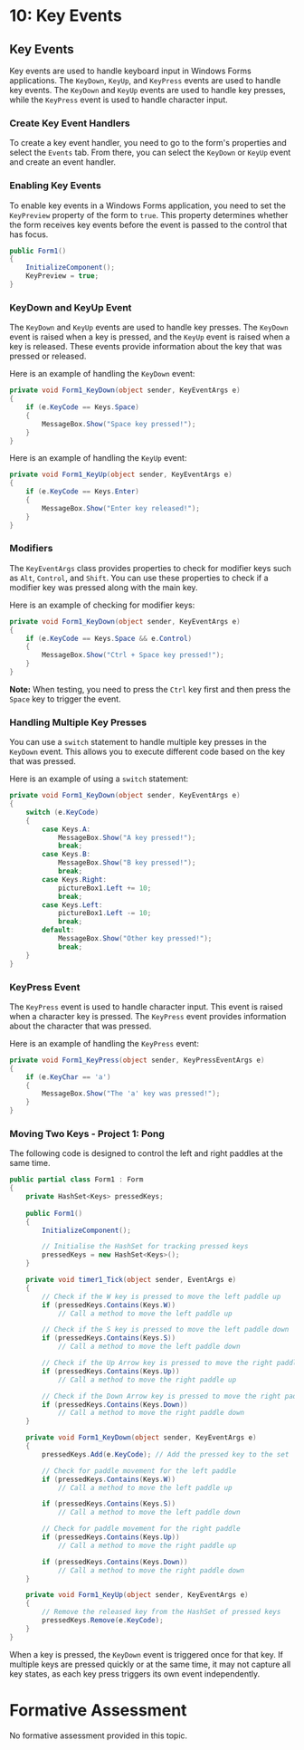 # 10: Key Events

## Key Events

Key events are used to handle keyboard input in Windows Forms applications. The `KeyDown`, `KeyUp`, and `KeyPress` events are used to handle key events. The `KeyDown` and `KeyUp` events are used to handle key presses, while the `KeyPress` event is used to handle character input.

### Create Key Event Handlers

To create a key event handler, you need to go to the form's properties and select the `Events` tab. From there, you can select the `KeyDown` or `KeyUp` event and create an event handler.

### Enabling Key Events

To enable key events in a Windows Forms application, you need to set the `KeyPreview` property of the form to `true`. This property determines whether the form receives key events before the event is passed to the control that has focus.

```csharp
public Form1()
{
    InitializeComponent();
    KeyPreview = true;
}
```

### KeyDown and KeyUp Event

The `KeyDown` and `KeyUp` events are used to handle key presses. The `KeyDown` event is raised when a key is pressed, and the `KeyUp` event is raised when a key is released. These events provide information about the key that was pressed or released.

Here is an example of handling the `KeyDown` event:

```csharp
private void Form1_KeyDown(object sender, KeyEventArgs e)
{
    if (e.KeyCode == Keys.Space)
    {
        MessageBox.Show("Space key pressed!");
    }
}
```

Here is an example of handling the `KeyUp` event:

```csharp
private void Form1_KeyUp(object sender, KeyEventArgs e)
{
    if (e.KeyCode == Keys.Enter)
    {
        MessageBox.Show("Enter key released!");
    }
}
```

### Modifiers

The `KeyEventArgs` class provides properties to check for modifier keys such as `Alt`, `Control`, and `Shift`. You can use these properties to check if a modifier key was pressed along with the main key.

Here is an example of checking for modifier keys:

```csharp
private void Form1_KeyDown(object sender, KeyEventArgs e)
{
    if (e.KeyCode == Keys.Space && e.Control)
    {
        MessageBox.Show("Ctrl + Space key pressed!");
    }
}
```

**Note:** When testing, you need to press the `Ctrl` key first and then press the `Space` key to trigger the event.

### Handling Multiple Key Presses

You can use a `switch` statement to handle multiple key presses in the `KeyDown` event. This allows you to execute different code based on the key that was pressed.

Here is an example of using a `switch` statement:

```csharp
private void Form1_KeyDown(object sender, KeyEventArgs e)
{
    switch (e.KeyCode)
    {
        case Keys.A:
            MessageBox.Show("A key pressed!");
            break;
        case Keys.B:
            MessageBox.Show("B key pressed!");
            break;
        case Keys.Right:
            pictureBox1.Left += 10;
            break;
        case Keys.Left:
            pictureBox1.Left -= 10;
            break;
        default:
            MessageBox.Show("Other key pressed!");
            break;
    }
}
```

### KeyPress Event

The `KeyPress` event is used to handle character input. This event is raised when a character key is pressed. The `KeyPress` event provides information about the character that was pressed.

Here is an example of handling the `KeyPress` event:

```csharp
private void Form1_KeyPress(object sender, KeyPressEventArgs e)
{
    if (e.KeyChar == 'a')
    {
        MessageBox.Show("The 'a' key was pressed!");
    }
}
```

### Moving Two Keys - Project 1: Pong 

The following code is designed to control the left and right paddles at the same time.

```cs
public partial class Form1 : Form
{
    private HashSet<Keys> pressedKeys;
    
    public Form1()
    {
        InitializeComponent();

        // Initialise the HashSet for tracking pressed keys
        pressedKeys = new HashSet<Keys>();
    }

    private void timer1_Tick(object sender, EventArgs e)
    {
        // Check if the W key is pressed to move the left paddle up
        if (pressedKeys.Contains(Keys.W))
            // Call a method to move the left paddle up

        // Check if the S key is pressed to move the left paddle down
        if (pressedKeys.Contains(Keys.S))
            // Call a method to move the left paddle down

        // Check if the Up Arrow key is pressed to move the right paddle up
        if (pressedKeys.Contains(Keys.Up))
            // Call a method to move the right paddle up

        // Check if the Down Arrow key is pressed to move the right paddle down
        if (pressedKeys.Contains(Keys.Down))
            // Call a method to move the right paddle down
    }

    private void Form1_KeyDown(object sender, KeyEventArgs e)
    {
        pressedKeys.Add(e.KeyCode); // Add the pressed key to the set

        // Check for paddle movement for the left paddle
        if (pressedKeys.Contains(Keys.W))
            // Call a method to move the left paddle up

        if (pressedKeys.Contains(Keys.S))
            // Call a method to move the left paddle down

        // Check for paddle movement for the right paddle
        if (pressedKeys.Contains(Keys.Up))
            // Call a method to move the right paddle up

        if (pressedKeys.Contains(Keys.Down))
            // Call a method to move the right paddle down
    }

    private void Form1_KeyUp(object sender, KeyEventArgs e)
    {
        // Remove the released key from the HashSet of pressed keys
        pressedKeys.Remove(e.KeyCode);
    }
}
```

When a key is pressed, the `KeyDown` event is triggered once for that key. If multiple keys are pressed quickly or at the same time, it may not capture all key states, as each key press triggers its own event independently.

# Formative Assessment

No formative assessment provided in this topic.
